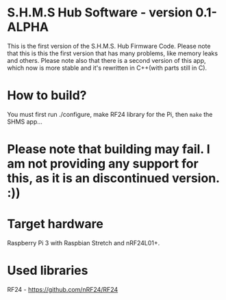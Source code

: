 # S.H.M.S Hub Software - version 0.1-ALPHA

This is the first version of the S.H.M.S. Hub Firmware Code. Please note that this is this the first version that has many problems, like memory leaks and others. Please note also that there is a second version of this app, which now is more stable and it's rewritten in C++(with parts still in C).

# How to build?

You must first run ./configure, make RF24 library for the Pi, then `make` the SHMS app...

# Please note that building may fail. I am not providing any support for this, as it is an discontinued version. :))

# Target hardware

Raspberry Pi 3 with Raspbian Stretch and nRF24L01+.

# Used libraries

RF24 - https://github.com/nRF24/RF24
